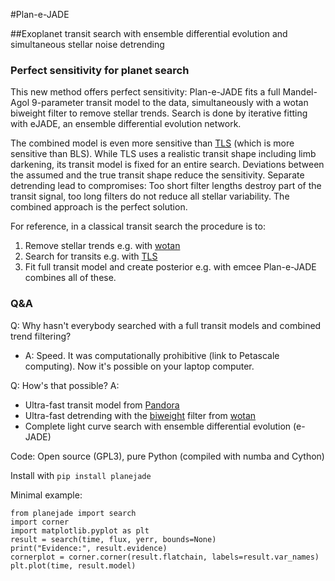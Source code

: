 #Plan-e-JADE



##Exoplanet transit search with ensemble differential evolution and simultaneous stellar noise detrending

### Perfect sensitivity for planet search
This new method offers perfect sensitivity: Plan-e-JADE fits a full Mandel-Agol 9-parameter transit model to the data, simultaneously with a wotan biweight filter to remove stellar trends. Search is done by iterative fitting with eJADE, an ensemble differential evolution network.

The combined model is even more sensitive than [TLS](https://github.com/hippke/tls) (which is more sensitive than BLS). While TLS uses a realistic transit shape including limb darkening, its transit model is fixed for an entire search. Deviations between the assumed and the true transit shape reduce the sensitivity. Separate detrending lead to compromises: Too short filter lengths destroy part of the transit signal, too long filters do not reduce all stellar variability. The combined approach is the perfect solution. 

For reference, in a classical transit search the procedure is to:
1. Remove stellar trends e.g. with [wotan](https://github.com/hippke/wotan)
2. Search for transits e.g. with [TLS](https://github.com/hippke/tls)
3. Fit full transit model and create posterior e.g. with emcee
Plan-e-JADE combines all of these.

### Q&A
Q: Why hasn't everybody searched with a full transit models and combined trend filtering?
- A: Speed. It was computationally prohibitive (link to Petascale computing). Now it's possible on your laptop computer.

Q: How's that possible? A:
- Ultra-fast transit model from [Pandora](https://github.com/hippke/pandora)
- Ultra-fast detrending with the [biweight](https://github.com/hippke/wotan/blob/master/tutorials/02%20Sliders.ipynb) filter from [wotan](https://github.com/hippke/wotan)
- Complete light curve search with ensemble differential evolution (e-JADE) 

Code: Open source (GPL3), pure Python (compiled with numba and Cython)

Install with ``pip install planejade``

Minimal example:

```
from planejade import search
import corner
import matplotlib.pyplot as plt
result = search(time, flux, yerr, bounds=None)
print("Evidence:", result.evidence)
cornerplot = corner.corner(result.flatchain, labels=result.var_names)
plt.plot(time, result.model)
```

